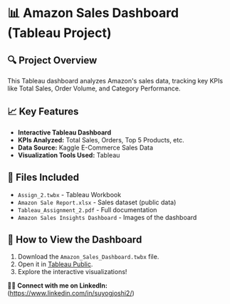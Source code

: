 # 📊 Amazon Sales Dashboard (Tableau Project)

## 🔍 Project Overview
This Tableau dashboard analyzes Amazon's sales data, tracking key KPIs like Total Sales, Order Volume, and Category Performance.

## 📈 Key Features
- **Interactive Tableau Dashboard**
- **KPIs Analyzed:** Total Sales, Orders, Top 5 Products, etc.
- **Data Source:** Kaggle E-Commerce Sales Data
- **Visualization Tools Used:** Tableau

## 📂 Files Included
- `Assign_2.twbx` - Tableau Workbook
- `Amazon Sale Report.xlsx` - Sales dataset (public data)
- `Tableau_Assignment_2.pdf` - Full documentation
- `Amazon Sales Insights Dashboard` - Images of the dashboard

## 🚀 How to View the Dashboard
1. Download the `Amazon_Sales_Dashboard.twbx` file.
2. Open it in [Tableau Public](https://public.tableau.com/).
3. Explore the interactive visualizations!

👨‍💻 **Connect with me on LinkedIn:** (https://www.linkedin.com/in/suyogjoshi2/)
